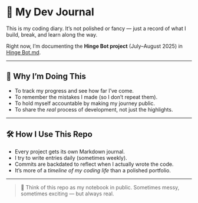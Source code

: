 # 📓 My Dev Journal

This is my coding diary. It’s not polished or fancy — just a record of what I build, break, and learn along the way.  

Right now, I’m documenting the **Hinge Bot project** (July–August 2025) in [Hinge Bot.md](./Hinge%20Bot.md).  

---

## 🌱 Why I’m Doing This
- To track my progress and see how far I’ve come.  
- To remember the mistakes I made (so I don’t repeat them).  
- To hold myself accountable by making my journey public.  
- To share the *real* process of development, not just the highlights.  

---

## 🛠️ How I Use This Repo
- Every project gets its own Markdown journal.  
- I try to write entries daily (sometimes weekly).  
- Commits are backdated to reflect when I actually wrote the code.  
- It’s more of a *timeline of my coding life* than a polished portfolio.  

---

> 💭 Think of this repo as my notebook in public. Sometimes messy, sometimes exciting — but always real.

